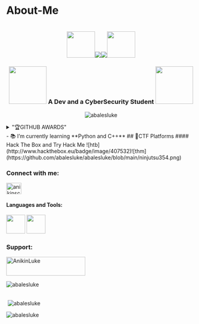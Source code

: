 # About-Me
### <h1 align="center" style="color:lime"><img src="https://github.com/abalesluke/abalesluke/blob/main/logo/virus.gif" height="70px" width="75px"><img src="https://github.com/abalesluke/abalesluke/blob/main/greeting%20it%20is%20i.gif"><img src="https://github.com/abalesluke/abalesluke/blob/main/Anikin%20Luke.gif"><img src="https://github.com/abalesluke/abalesluke/blob/main/logo/virus.gif" height="70px" width="75px">
</h1>
<h3 align="center"><img src="https://github.com/abalesluke/abalesluke/blob/main/logo/rainbows%20cubes.gif" height="100px" width="100px"> A Dev and a CyberSecurity Student <img src="https://github.com/abalesluke/abalesluke/blob/main/logo/rainbows%20cubes.gif" height="100px" width="100px"></h3>

<p align="center"> <img src="https://komarev.com/ghpvc/?username=abalesluke&label=Profile%20views&color=0e75b6&style=flat" alt="abalesluke" /> </p>

<details>
  <summary>
    "🏆GITHUB AWARDS"
  </summary>
    <p align="left"> <a href="https://github.com/ryo-ma/github-profile-trophy"><img src="https://github-profile-trophy.vercel.app/?username=abalesluke" alt="abalesluke" /></a> </p>
</details>
- 📚 I’m currently learning **Python and C++**
## 🏁CTF Platforms
#### Hack The Box and Try Hack Me
![htb](http://www.hackthebox.eu/badge/image/407532)![thm](https://github.com/abalesluke/abalesluke/blob/main/ninjutsu354.png)

<h3 align="left">Connect with me:</h3>
<p align="left">
<a href="https://fb.com/anikinscorpion" target="blank"><img align="center" src="https://cdn.jsdelivr.net/npm/simple-icons@3.0.1/icons/facebook.svg" alt="anikinscorpion" height="30" width="40" /></a>
</p>

#### Languages and Tools:

<img src="https://github.com/abalesluke/abalesluke/blob/main/logo/python.png" height="50" width="50"> <img src="https://github.com/abalesluke/abalesluke/blob/main/logo/c%2B%2B.png" height="50" width="50">

<h3 align="left">Support:</h3>
<p><a href="https://www.buymeacoffee.com/AnikinLuke"> <img align="left" src="https://cdn.buymeacoffee.com/buttons/v2/default-yellow.png" height="50" width="210" alt="AnikinLuke" /></a></p><br><br>
<br>
<p><img align="left" src="https://github-readme-stats.vercel.app/api/top-langs?username=abalesluke&show_icons=true&locale=en&layout=compact" alt="abalesluke" /></p>
<br>
<br>

<p>&nbsp;<img align="center" src="https://github-readme-stats.vercel.app/api?username=abalesluke&show_icons=true&locale=en" alt="abalesluke" /></p>

<p><img align="center" src="https://github-readme-streak-stats.herokuapp.com/?user=abalesluke&" alt="abalesluke" /></p>
